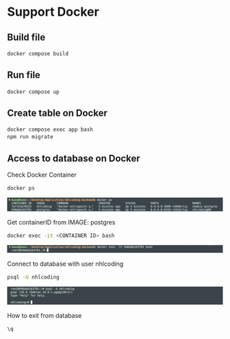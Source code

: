 # Support Docker

## Build file

```bash
docker compose build
```

## Run file

```bash
docker compose up
```

## Create table on Docker

```bash
docker compose exec app bash
npm run migrate
```

## Access to database on Docker

Check Docker Container

```bash
docker ps
```

<p align="center">
  <img src="./public/assets/images/dockerps.png" width="800" />
</p>

Get containerID from IMAGE: postgres

```bash
docker exec -it <CONTAINER ID> bash
```

<p align="center">
  <img src="./public/assets/images/dockerexec.png" width="800" />
</p>

Connect to database with user nhlcoding

```bash
psql -U nhlcoding
```

<p align="center">
  <img src="./public/assets/images/psql.png" width="800" />
</p>

How to exit from database

```bash
\q
```
